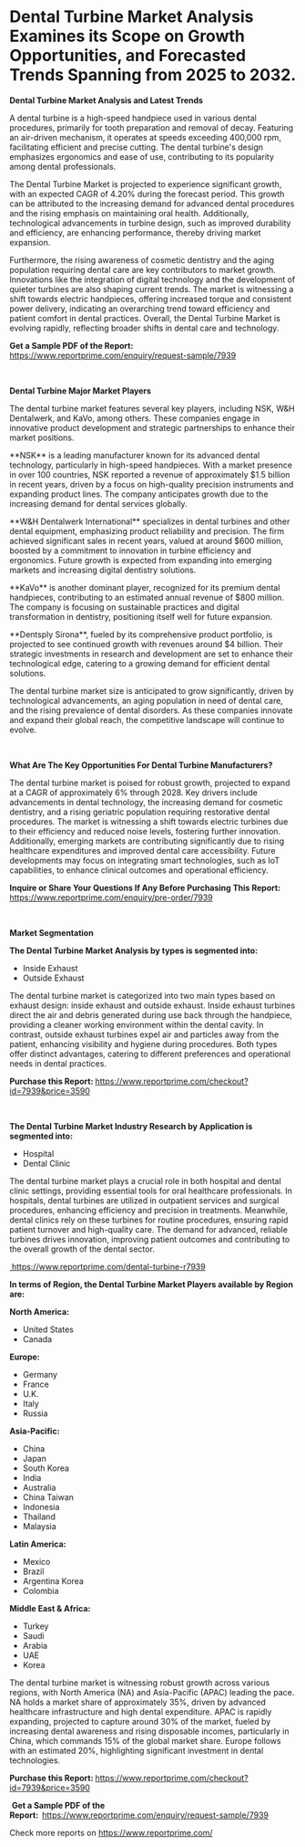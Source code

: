 <p><h1>Dental Turbine Market Analysis Examines its Scope on Growth Opportunities, and Forecasted Trends Spanning from 2025 to 2032.</h1></p><p><strong>Dental Turbine Market Analysis and Latest Trends</strong></p>
<p><p>A dental turbine is a high-speed handpiece used in various dental procedures, primarily for tooth preparation and removal of decay. Featuring an air-driven mechanism, it operates at speeds exceeding 400,000 rpm, facilitating efficient and precise cutting. The dental turbine's design emphasizes ergonomics and ease of use, contributing to its popularity among dental professionals.</p><p>The Dental Turbine Market is projected to experience significant growth, with an expected CAGR of 4.20% during the forecast period. This growth can be attributed to the increasing demand for advanced dental procedures and the rising emphasis on maintaining oral health. Additionally, technological advancements in turbine design, such as improved durability and efficiency, are enhancing performance, thereby driving market expansion.</p><p>Furthermore, the rising awareness of cosmetic dentistry and the aging population requiring dental care are key contributors to market growth. Innovations like the integration of digital technology and the development of quieter turbines are also shaping current trends. The market is witnessing a shift towards electric handpieces, offering increased torque and consistent power delivery, indicating an overarching trend toward efficiency and patient comfort in dental practices. Overall, the Dental Turbine Market is evolving rapidly, reflecting broader shifts in dental care and technology.</p></p>
<p><strong>Get a Sample PDF of the Report:&nbsp;</strong> <a href="https://www.reportprime.com/enquiry/request-sample/7939?utm_campaign=3218&utm_medium=2&utm_source=Github&utm_content=ia&utm_term=19032025&utm_id=dental-turbine">https://www.reportprime.com/enquiry/request-sample/7939</a></p>
<p>&nbsp;</p>
<p><strong>Dental Turbine Major Market Players</strong></p>
<p><p>The dental turbine market features several key players, including NSK, W&H Dentalwerk, and KaVo, among others. These companies engage in innovative product development and strategic partnerships to enhance their market positions.</p><p>**NSK** is a leading manufacturer known for its advanced dental technology, particularly in high-speed handpieces. With a market presence in over 100 countries, NSK reported a revenue of approximately $1.5 billion in recent years, driven by a focus on high-quality precision instruments and expanding product lines. The company anticipates growth due to the increasing demand for dental services globally.</p><p>**W&H Dentalwerk International** specializes in dental turbines and other dental equipment, emphasizing product reliability and precision. The firm achieved significant sales in recent years, valued at around $600 million, boosted by a commitment to innovation in turbine efficiency and ergonomics. Future growth is expected from expanding into emerging markets and increasing digital dentistry solutions.</p><p>**KaVo** is another dominant player, recognized for its premium dental handpieces, contributing to an estimated annual revenue of $800 million. The company is focusing on sustainable practices and digital transformation in dentistry, positioning itself well for future expansion.</p><p>**Dentsply Sirona**, fueled by its comprehensive product portfolio, is projected to see continued growth with revenues around $4 billion. Their strategic investments in research and development are set to enhance their technological edge, catering to a growing demand for efficient dental solutions.</p><p>The dental turbine market size is anticipated to grow significantly, driven by technological advancements, an aging population in need of dental care, and the rising prevalence of dental disorders. As these companies innovate and expand their global reach, the competitive landscape will continue to evolve.</p></p>
<p>&nbsp;</p>
<p><strong>What Are The Key Opportunities For Dental Turbine Manufacturers?</strong></p>
<p><p>The dental turbine market is poised for robust growth, projected to expand at a CAGR of approximately 6% through 2028. Key drivers include advancements in dental technology, the increasing demand for cosmetic dentistry, and a rising geriatric population requiring restorative dental procedures. The market is witnessing a shift towards electric turbines due to their efficiency and reduced noise levels, fostering further innovation. Additionally, emerging markets are contributing significantly due to rising healthcare expenditures and improved dental care accessibility. Future developments may focus on integrating smart technologies, such as IoT capabilities, to enhance clinical outcomes and operational efficiency.</p></p>
<p><strong>Inquire or Share Your Questions If Any Before Purchasing This Report:</strong> <a href="https://www.reportprime.com/enquiry/pre-order/7939?utm_campaign=3218&utm_medium=2&utm_source=Github&utm_content=ia&utm_term=19032025&utm_id=dental-turbine">https://www.reportprime.com/enquiry/pre-order/7939</a></p>
<p>&nbsp;</p>
<p><strong>Market Segmentation</strong></p>
<p><strong>The Dental Turbine Market Analysis by types is segmented into:</strong></p>
<p><ul><li>Inside Exhaust</li><li>Outside Exhaust</li></ul></p>
<p><p>The dental turbine market is categorized into two main types based on exhaust design: inside exhaust and outside exhaust. Inside exhaust turbines direct the air and debris generated during use back through the handpiece, providing a cleaner working environment within the dental cavity. In contrast, outside exhaust turbines expel air and particles away from the patient, enhancing visibility and hygiene during procedures. Both types offer distinct advantages, catering to different preferences and operational needs in dental practices.</p></p>
<p><strong>Purchase this Report:&nbsp;</strong><a href="https://www.reportprime.com/checkout?id=7939&price=3590&utm_campaign=3218&utm_medium=2&utm_source=Github&utm_content=ia&utm_term=19032025&utm_id=dental-turbine">https://www.reportprime.com/checkout?id=7939&price=3590</a></p>
<p>&nbsp;</p>
<p><strong>The Dental Turbine Market Industry Research by Application is segmented into:</strong></p>
<p><ul><li>Hospital</li><li>Dental Clinic</li></ul></p>
<p><p>The dental turbine market plays a crucial role in both hospital and dental clinic settings, providing essential tools for oral healthcare professionals. In hospitals, dental turbines are utilized in outpatient services and surgical procedures, enhancing efficiency and precision in treatments. Meanwhile, dental clinics rely on these turbines for routine procedures, ensuring rapid patient turnover and high-quality care. The demand for advanced, reliable turbines drives innovation, improving patient outcomes and contributing to the overall growth of the dental sector.</p></p>
<p><a href="https://www.reportprime.com/dental-turbine-r7939?utm_campaign=3218&utm_medium=2&utm_source=Github&utm_content=ia&utm_term=19032025&utm_id=dental-turbine">&nbsp;https://www.reportprime.com/dental-turbine-r7939</a></p>
<p><strong>In terms of Region, the Dental Turbine Market Players available by Region are:</strong></p>
<p>
    <p> <strong> North America: </strong>
        <ul>
            <li>United States</li>
            <li>Canada</li>
        </ul>
        </p> 
    <p> <strong> Europe: </strong>
        <ul>
            <li>Germany</li>
            <li>France</li>
            <li>U.K.</li>
            <li>Italy</li>
            <li>Russia</li>
        </ul>
        </p> 
    <p> <strong> Asia-Pacific: </strong>
        <ul>
            <li>China</li>
            <li>Japan</li>
            <li>South Korea</li>
            <li>India</li>
            <li>Australia</li>
            <li>China Taiwan</li>
            <li>Indonesia</li>
            <li>Thailand</li>
            <li>Malaysia</li>
        </ul>
        </p> 
    <p> <strong> Latin America: </strong>
        <ul>
            <li>Mexico</li>
            <li>Brazil</li>
            <li>Argentina Korea</li>
            <li>Colombia</li>
        </ul>
        </p> 
    <p> <strong> Middle East & Africa: </strong>
        <ul>
            <li>Turkey</li>
            <li>Saudi</li>
            <li>Arabia</li>
            <li>UAE</li>
            <li>Korea</li>
        </ul>
    </p>
    </p>
<p><p>The dental turbine market is witnessing robust growth across various regions, with North America (NA) and Asia-Pacific (APAC) leading the pace. NA holds a market share of approximately 35%, driven by advanced healthcare infrastructure and high dental expenditure. APAC is rapidly expanding, projected to capture around 30% of the market, fueled by increasing dental awareness and rising disposable incomes, particularly in China, which commands 15% of the global market share. Europe follows with an estimated 20%, highlighting significant investment in dental technologies.</p></p>
<p><strong>Purchase this Report: </strong><a href="https://www.reportprime.com/checkout?id=7939&price=3590&utm_campaign=3218&utm_medium=2&utm_source=Github&utm_content=ia&utm_term=19032025&utm_id=dental-turbine">https://www.reportprime.com/checkout?id=7939&price=3590</a></p>
<p>&nbsp;<strong>Get a Sample PDF of the Report:&nbsp;&nbsp;</strong><a href="https://www.reportprime.com/enquiry/request-sample/7939?utm_campaign=3218&utm_medium=2&utm_source=Github&utm_content=ia&utm_term=19032025&utm_id=dental-turbine">https://www.reportprime.com/enquiry/request-sample/7939</a></p>
<p><strong></strong></p>
<p>Check more reports on <a href="https://www.reportprime.com/?utm_campaign=3218&utm_medium=2&utm_source=Github&utm_content=ia&utm_term=19032025&utm_id=dental-turbine">https://www.reportprime.com/</a></p>